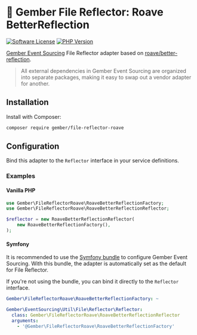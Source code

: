 # 🫚 Gember File Reflector: Roave BetterReflection
[![Software License](https://img.shields.io/badge/license-MIT-brightgreen.svg?style=flat)](LICENSE)
[![PHP Version](https://img.shields.io/badge/php-%5E8.3-8892BF.svg?style=flat)](http://www.php.net)

[Gember Event Sourcing](https://github.com/GemberPHP/event-sourcing) File Reflector adapter based on [roave/better-reflection](https://github.com/roave/better-reflection).

> All external dependencies in Gember Event Sourcing are organized into separate packages,
> making it easy to swap out a vendor adapter for another.

## Installation
Install with Composer:
```bash
composer require gember/file-reflector-roave
```

## Configuration
Bind this adapter to the `Reflector` interface in your service definitions.

### Examples

#### Vanilla PHP
```php
use Gember\FileReflectorRoave\RoaveBetterReflectionFactory;
use Gember\FileReflectorRoave\RoaveBetterReflectionReflector;

$reflector = new RoaveBetterReflectionReflector(
    new RoaveBetterReflectionFactory(), 
);
```

#### Symfony
It is recommended to use the [Symfony bundle](https://github.com/GemberPHP/event-sourcing-symfony-bundle) to configure Gember Event Sourcing.
With this bundle, the adapter is automatically set as the default for File Reflector.

If you're not using the bundle, you can bind it directly to the `Reflector` interface.

```yaml
Gember\FileReflectorRoave\RoaveBetterReflectionFactory: ~

Gember\EventSourcing\Util\File\Reflector\Reflector:
  class: Gember\FileReflectorRoave\RoaveBetterReflectionReflector
  arguments:
    - '@Gember\FileReflectorRoave\RoaveBetterReflectionFactory'
```
